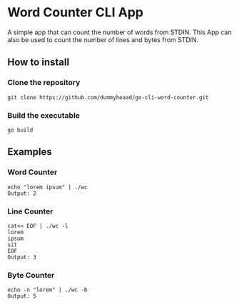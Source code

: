 
# Word Counter CLI App
A simple app that can count the number of words from STDIN. This App can also be used to count the number of lines and bytes from STDIN.  
## How to install
### Clone the repository
    git clone https://github.com/dummyheaad/go-cli-word-counter.git
### Build the executable
    go build
## Examples
### Word Counter
    echo "lorem ipsum" | ./wc
    Output: 2
### Line Counter
    cat<< EOF | ./wc -l
    lorem
    ipsum
    sit
    EOF
    Output: 3
### Byte Counter
    echo -n "lorem" | ./wc -b
    Output: 5
